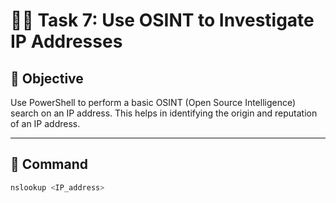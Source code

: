 # 🕵️‍♂️ Task 7: Use OSINT to Investigate IP Addresses

## 📌 Objective
Use PowerShell to perform a basic OSINT (Open Source Intelligence) search on an IP address. This helps in identifying the origin and reputation of an IP address.

---

## 🧪 Command
```powershell
nslookup <IP_address>
